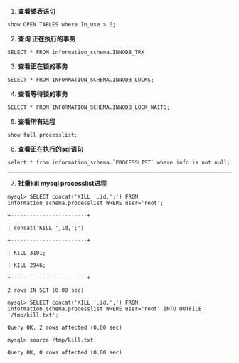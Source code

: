 1. **查看锁表语句** 

```mysql
show OPEN TABLES where In_use > 0;
```

2. **查询 正在执行的事务**

```mysql
SELECT * FROM information_schema.INNODB_TRX
```

3. **查看正在锁的事务**

```mysql
SELECT * FROM INFORMATION_SCHEMA.INNODB_LOCKS; 
```

4. **查看等待锁的事务**

```mysql
SELECT * FROM INFORMATION_SCHEMA.INNODB_LOCK_WAITS;
```

5. **查看所有进程**

```mysql
show full processlist;
```

6. **查看正在执行的sql语句**

```mysql
select * from information_schema.`PROCESSLIST` where info is not null;
```

---

7. **批量kill mysql processlist进程**

```mysql
mysql> SELECT concat('KILL ',id,';') FROM information_schema.processlist WHERE user='root';

+------------------------+

| concat('KILL ',id,';')

+------------------------+

| KILL 3101;       

| KILL 2946;      

+------------------------+

2 rows IN SET (0.00 sec)

mysql> SELECT concat('KILL ',id,';') FROM information_schema.processlist WHERE user='root' INTO OUTFILE '/tmp/kill.txt';

Query OK, 2 rows affected (0.00 sec)

mysql> source /tmp/kill.txt;

Query OK, 0 rows affected (0.00 sec)
```

